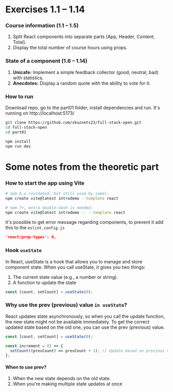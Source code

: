 # Exercises 1.1 – 1.14

### Course information (1.1 – 1.5)

1. Split React components into separate parts (App, Header, Content, Total).
2. Display the total number of course hours using props.

### State of a component (1.6 – 1.14)

1. **Unicafe:** Implement a simple feedback collector (good, neutral, bad) with statistics.
2. **Anecdotes:** Display a random quote with the ability to vote for it.

### How to run

Download repo, go to the part01 folder, install dependencies and run. It's running on http://localhost:5173/

```bash
git clone https://github.com/vkuznets23/full-stack-open.git
cd full-stack-open
cd part01
```

```bash
npm install
npm run dev
```

# Some notes from the theoretic part

### How to start the app using Vite

```bash
# npm 6.x (outdated, but still used by some):
npm create vite@latest introdemo --template react

# npm 7+, extra double-dash is needed:
npm create vite@latest introdemo -- --template react
```

It's possible to get error message regarding components, to prevent it add this to the `eslint.config.js`

```json
'react/prop-types': 0,
```

### Hook `useState`

In React, useState is a hook that allows you to manage and store component state. When you call useState, it gives you two things:

1. The current state value (e.g., a number or string).
2. A function to update the state

```js
const [count, setCount] = useState(0);
```

### Why use the prev (previous) value `in useState`?

React updates state asynchronously, so when you call the update function, the new state might not be available immediately. To get the correct updated state based on the old one, you can use the prev (previous) value.

```js
const [count, setCount] = useState(0);

const increment = () => {
  setCount((prevCount) => prevCount + 1); // Update based on previous value
};
```

#### When to use prev?

1. When the new state depends on the old state.
2. When you're making multiple state updates at once
